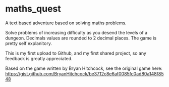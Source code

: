 # maths_quest
A text based adventure based on solving maths problems.

Solve problems of increasing difficulty as you desend the levels of a dungeon. Decimals values are rounded to 2 decimal places. The game is pretty self explanitory.

This is my first upload to Github, and my first shared project, so any feedback is greatly appreciated.


Based on the game written by Bryan Hitchcock, see the original game here:
https://gist.github.com/BryanHitchcock/be3712c8e6af0085fc0ad80a148f8548

